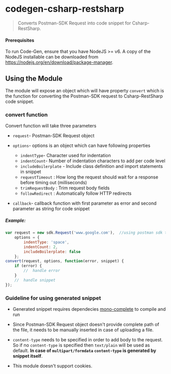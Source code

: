 # codegen-csharp-restsharp

> Converts Postman-SDK Request into code snippet for Csharp-RestSharp.

#### Prerequisites
To run Code-Gen, ensure that you have NodeJS >= v6. A copy of the NodeJS installable can be downloaded from https://nodejs.org/en/download/package-manager.

## Using the Module
The module will expose an object which will have property `convert` which is the function for converting the Postman-SDK request to Csharp-RestSharp code snippet.

### convert function
Convert function will take three parameters
* `request`- Postman-SDK Request object

* `options`- options is an object which can have following properties
    * `indentType`- Character used for indentation
    * `indentCount`- Number of indentation characters to add per code level
    * `includeBoilerplate` - Include class definition and import statements in snippet
    * `requestTimeout` : How long the request should wait for a response before timing out (milliseconds)
    * `trimRequestBody` : Trim request body fields
    * `followRedirect` : Automatically follow HTTP redirects

* `callback`- callback function with first parameter as error and second parameter as string for code snippet

##### Example:
```js
var request = new sdk.Request('www.google.com'),  //using postman sdk to create request  
    options = {
        indentType: 'space',
        indentCount: 2,
        includeBoilerplate: false
    };
convert(request, options, function(error, snippet) {
    if (error) {
        //  handle error
    }
    //  handle snippet
});
```

### Guideline for using generated snippet
* Generated snippet requires dependecies [mono-complete](https://www.mono-project.com/download/stable/#download-lin) to compile and run

* Since Postman-SDK Request object doesn't provide complete path of the file, it needs to be manually inserted in case of uploading a file.

* `content-type` needs to be specified in order to add body to the request. So if no `content-type` is specified then `text/plain` will be used as default. **In case of `multipart/formdata` `content-type` is generated by snippet itself**.

* This module doesn't support cookies.

